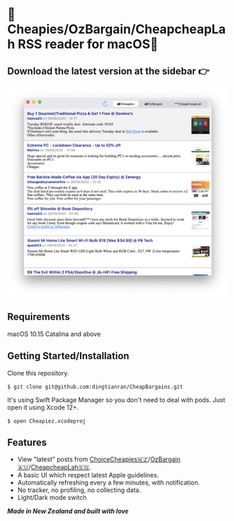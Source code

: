 # 💸Cheapies/OzBargain/CheapcheapLah RSS reader for macOS💸

## Download the latest version at the sidebar 👉

<img width="800" alt="screenshot" src="https://raw.githubusercontent.com/dingtianran/CheapBargains/main/Resources/screenshot.png">

## Requirements
macOS 10.15 Catalina and above

## Getting Started/Installation
Clone this repository.
```shell
$ git clone git@github.com:dingtianran/CheapBargains.git
```

It's using Swift Package Manager so you don't need to deal with pods. Just open it using Xcode 12+.
```shell
$ open Cheapiez.xcodeproj
```

## Features
* View "latest" posts from [ChoiceCheapies🇳🇿](https://www.cheapies.nz)/[OzBargain🇦🇺](https://www.ozbargain.com.au/)/[CheapcheapLah🇸🇬](https://www.cheapcheaplah.com/).
* A basic UI which respect latest Apple guidelines.
* Automatically refreshing every a few minutes, with notification.
* No tracker, no profiling, no collecting data.
* Light/Dark mode switch

***Made in New Zealand and built with love***
